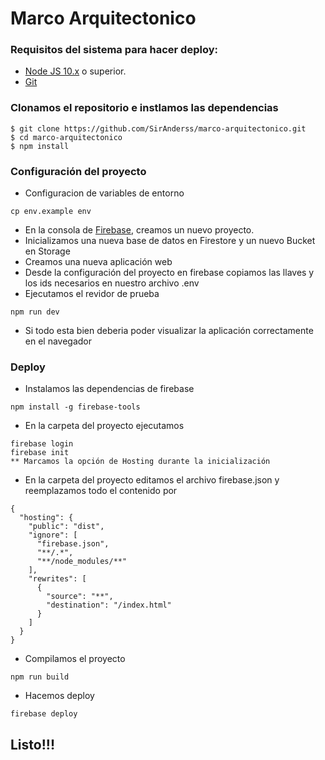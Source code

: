 # Marco Arquitectonico

### Requisitos del sistema para hacer deploy:

- [Node JS 10.x](https://nodejs.org/es/download/) o superior.
- [Git](https://git-scm.com/)

### Clonamos el repositorio e instlamos las dependencias
```
$ git clone https://github.com/SirAnderss/marco-arquitectonico.git
$ cd marco-arquitectonico
$ npm install
```
### Configuración del proyecto
- Configuracion de variables de entorno
```
cp env.example env
```
- En la consola de [Firebase](https://console.firebase.google.com), creamos un nuevo proyecto.
- Inicializamos una nueva base de datos en Firestore y un nuevo Bucket en Storage
- Creamos una nueva aplicación web
- Desde la configuración del proyecto en firebase copiamos las llaves y los ids necesarios en nuestro archivo .env
- Ejecutamos el revidor de prueba
```
npm run dev
```
- Si todo esta bien deberia poder visualizar la aplicación correctamente en el navegador

### Deploy
- Instalamos las dependencias de firebase
```
npm install -g firebase-tools
```
- En la carpeta del proyecto ejecutamos
```
firebase login
firebase init
** Marcamos la opción de Hosting durante la inicialización
```
- En la carpeta del proyecto editamos el archivo firebase.json y reemplazamos todo el contenido por
```
{
  "hosting": {
    "public": "dist",
    "ignore": [
      "firebase.json",
      "**/.*",
      "**/node_modules/**"
    ],
    "rewrites": [
      {
        "source": "**",
        "destination": "/index.html"
      }
    ]
  }
}
```
- Compilamos el proyecto
```
npm run build
```
- Hacemos deploy
```
firebase deploy
```

## Listo!!!